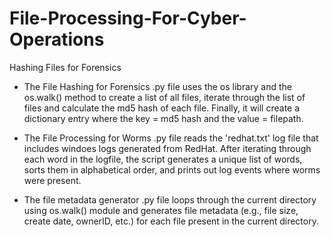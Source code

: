 # File-Processing-For-Cyber-Operations
Hashing Files for Forensics

- The File Hashing for Forensics .py file uses the os library and the os.walk() method to create a list of all files, iterate through the list of files and calculate the md5 hash of each file. Finally, it will create a dictionary entry where the key = md5 hash and the value = filepath.

- The File Processing for Worms .py file reads the 'redhat.txt' log file that includes windoes logs generated from RedHat. After iterating through each word in the logfile, the script generates a unique list of words, sorts them in alphabetical order, and prints out log events where worms were present. 

- The file metadata generator .py file loops through the current directory using os.walk() module and generates file metadata (e.g., file size, create date, ownerID, etc.) for each file present in the current directory.
